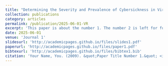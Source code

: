 ```yaml
---
title: "Determining the Severity and Prevalence of Cybersickness in Virtual Reality Simulations in Psychiatry"
collection: publications
category: articles
permalink: /publication/2025-06-01-VR
excerpt: 'This paper is about the number 1. The number 2 is left for future work.'
date: 2025-06-01
venue: 'Journal 1'
slidesurl: 'http://academicpages.github.io/files/slides1.pdf'
paperurl: 'http://academicpages.github.io/files/paper1.pdf'
bibtexurl: 'http://academicpages.github.io/files/bibtex1.bib'
citation: 'Your Name, You. (2009). &quot;Paper Title Number 1.&quot; <i>Journal 1</i>. 1(1).'
---
```


